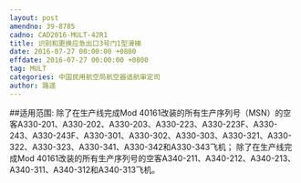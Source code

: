 ```yaml
---
layout: post
amendno: 39-8785
cadno: CAD2016-MULT-42R1
title: 识别和更换应急出口3号门1型滑梯
date: 2016-07-27 00:00:00 +0800
effdate: 2016-07-27 00:00:00 +0800
tag: MULT
categories: 中国民用航空局航空器适航审定司
author: 路遥
---
```


##适用范围:
除了在生产线完成Mod 40161改装的所有生产序列号（MSN）的空客A330-201、A330-202、A330-203、A330-223、A330-223F、A330-243、A330-243F、A330-301、A330-302、A330-303、A330-321、A330-322、A330-323、A330-341、A330-342和A330-343飞机；
除了在生产线完成Mod 40161改装的所有生产序列号的空客A340-211、A340-212、A340-213、A340-311、A340-312和A340-313飞机。

